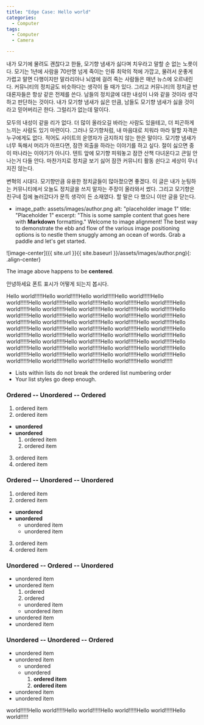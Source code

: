 ```yaml
---
title: "Edge Case: Hello world"
categories:
  - Computer
tags:
  - Computer
  - Camera

---
```


내가 모기에 물려도 괜찮다고 한들, 모기향 냄새가 싫다며 치우라고 말할 순 없는 노릇이다. 모기는 1년에 사람을 70만명 넘게 죽이는 인류 최악의 적에 가깝고, 물려서 운좋게 가렵고 말면 다행이지만 말라리아나 뇌염에 걸려 죽는 사람들은 매년 뉴스에 오르내린다. 커뮤니티의 정치글도 비슷하다는 생각이 들 때가 있다. 그리고 커뮤니티의 정치글 반대론자들은 항상 같은 전제를 쓴다. 남들의 정치글에 대한 내성이 나와 같을 것이라 생각하고 판단하는 것이다. 내가 모기향 냄새가 싫은 만큼, 남들도 모기향 냄새가 싫을 것이라고 믿어버리곤 한다. 그럴리가 없는데 말이다.

모두의 내성이 같을 리가 없다. 더 많이 올라오길 바라는 사람도 있을테고, 더 피곤하게 느끼는 사람도 있기 마련이다. 그러나 모기향처럼, 내 마음대로 치워라 마라 말할 자격은 누구에게도 없다. 적어도 사이트의 운영자가 금지하지 않는 한은 말이다. 모기향 냄새가 너무 독해서 머리가 아프다면, 잠깐 외출을 하라는 이야기를 하고 싶다. 절이 싫으면 중이 떠나라는 이야기가 아니다. 텐트 앞에 모기향 피워놓고 잠깐 산책 다녀온다고 큰일 안나는거 다들 안다. 마찬가지로 정치글 보기 싫어 잠깐 커뮤니티 활동 쉰다고 세상이 무너지진 않는다.

변혁의 시대다. 모기향만큼 유용한 정치글들이 많아졌으면 좋겠다. 이 글은 내가 눈팅하는 커뮤니티에서 오늘도 정치글을 쓰지 말자는 주장이 올라와서 썼다. 그리고 모기향은 친구네 집에 놀러갔다가 문득 생각이 든 소재였다. 할 말은 다 했으니 이만 글을 닫는다.

  
- image_path: assets/images/author.png
  alt: "placeholder image 1"
  title: "Placeholder 1"
  excerpt: "This is some sample content that goes here with **Markdown** formatting."
Welcome to image alignment! The best way to demonstrate the ebb and flow of the various image positioning options is to nestle them snuggly among an ocean of words. Grab a paddle and let's get started.

![image-center]({{ site.url }}{{ site.baseurl }}/assets/images/author.png){: .align-center}

The image above happens to be **centered**.

안녕하세요 폰트 표시가 어떻게 되는지 봅시다.

Hello world!!!!!Hello world!!!!!Hello world!!!!!Hello world!!!!!Hello world!!!!!Hello world!!!!!Hello world!!!!!Hello world!!!!!Hello world!!!!!Hello world!!!!!Hello world!!!!!Hello world!!!!!Hello world!!!!!Hello world!!!!!Hello world!!!!!Hello world!!!!!Hello world!!!!!Hello world!!!!!Hello world!!!!!Hello world!!!!!Hello world!!!!!Hello world!!!!!Hello world!!!!!Hello world!!!!!Hello world!!!!!Hello world!!!!!Hello world!!!!!Hello world!!!!!Hello world!!!!!Hello world!!!!!Hello world!!!!!Hello world!!!!!Hello world!!!!!Hello world!!!!!Hello world!!!!!Hello world!!!!!Hello world!!!!!Hello world!!!!!Hello world!!!!!Hello world!!!!!Hello world!!!!!Hello world!!!!!Hello world!!!!!Hello world!!!!!Hello world!!!!!Hello world!!!!!Hello world!!!!!Hello world!!!!!Hello world!!!!!Hello world!!!!!Hello world!!!!!Hello world!!!!!Hello world!!!!!Hello world!!!!!
* Lists within lists do not break the ordered list numbering order
* Your list styles go deep enough.

### Ordered -- Unordered -- Ordered

1. ordered item
2. ordered item 
  * **unordered**
  * **unordered** 
    1. ordered item
    2. ordered item
3. ordered item
4. ordered item

### Ordered -- Unordered -- Unordered

1. ordered item
2. ordered item 
  * **unordered**
  * **unordered** 
    * unordered item
    * unordered item
3. ordered item
4. ordered item

### Unordered -- Ordered -- Unordered

* unordered item
* unordered item 
  1. ordered
  2. ordered 
    * unordered item
    * unordered item
* unordered item
* unordered item

### Unordered -- Unordered -- Ordered

* unordered item
* unordered item 
  * unordered
  * unordered 
    1. **ordered item**
    2. **ordered item**
* unordered item
* unordered item

world!!!!!Hello world!!!!!Hello world!!!!!Hello world!!!!!Hello world!!!!!Hello world!!!!!